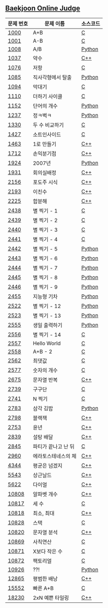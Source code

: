 
[Baekjoon Online Judge](https://www.acmicpc.net)
----------
| 문제 번호 | 문제 이름 | 소스코드 |
| --- | --- | --- |
| [1000](https://www.acmicpc.net/problem/1000) | A+B | [C](https://github.com/seohyoj55/Baekjoon/blob/master/C/1000.c) |
| [1001](https://www.acmicpc.net/problem/1001) | A-B | [C](https://github.com/seohyoj55/Baekjoon/blob/master/C/1001.c) |
| [1008](https://www.acmicpc.net/problem/1008) | A/B | [Python](https://github.com/seohyoj55/Baekjoon/blob/master/python/1008.py) |
| [1037](https://www.acmicpc.net/problem/1037) | 약수 | [C++](https://github.com/seohyoj55/Baekjoon/blob/master/C%2B%2B/1037.cpp) |
| [1076](https://www.acmicpc.net/problem/1076) | 저항 | [C](https://github.com/seohyoj55/Baekjoon/blob/master/C/1076.c) |
| [1085](https://www.acmicpc.net/problem/1085) | 직사각형에서 탈출 | [Python](https://github.com/seohyoj55/Baekjoon/blob/master/python/1085.py) |
| [1094](https://www.acmicpc.net/problem/1094) | 막대기 | [C](https://github.com/seohyoj55/Baekjoon/blob/master/C/1094.c) |
| [1110](https://www.acmicpc.net/problem/1110) | 더하기 사이클 | [C](https://github.com/seohyoj55/Baekjoon/blob/master/C/1110.c) |
| [1152](https://www.acmicpc.net/problem/1152) | 단어의 개수 | [Python](https://github.com/seohyoj55/Baekjoon/blob/master/python/1152.py) |
| [1237](https://www.acmicpc.net/problem/1237) | 정ㅋ벅ㅋ | [Python](https://github.com/seohyoj55/Baekjoon/blob/master/python/1237.py) |
| [1330](https://www.acmicpc.net/problem/1330) | 두 수 비교하기 | [C](https://github.com/seohyoj55/Baekjoon/blob/master/C/1330.c) |
| [1427](https://www.acmicpc.net/problem/1427) | 소트인사이드 | [C](https://github.com/seohyoj55/Baekjoon/blob/master/C/1427.c) |
| [1463](https://www.acmicpc.net/problem/1463) | 1로 만들기 | [C++](https://github.com/seohyoj55/Baekjoon/blob/master/C%2B%2B/1463.cpp) |
| [1712](https://www.acmicpc.net/problem/1712) | 손익분기점 | [C++](https://github.com/seohyoj55/Baekjoon/blob/master/C%2B%2B/1712.cpp) |
| [1924](https://www.acmicpc.net/problem/1924) | 2007년 | [Python](https://github.com/seohyoj55/Baekjoon/blob/master/python/1924.py) |
| [1931](https://www.acmicpc.net/problem/1931) | 회의실배정 | [C++](https://github.com/seohyoj55/Baekjoon/blob/master/C%2B%2B/1931.cpp) |
| [2156](https://www.acmicpc.net/problem/2156) | 포도주 시식 | [C++](https://github.com/seohyoj55/Baekjoon/blob/master/C%2B%2B/2156.cpp) |
| [2193](https://www.acmicpc.net/problem/2193) | 이친수 | [C++](https://github.com/seohyoj55/Baekjoon/blob/master/C%2B%2B/2193.cpp) |
| [2225](https://www.acmicpc.net/problem/2225) | 합분해 | [C++](https://github.com/seohyoj55/Baekjoon/blob/master/C%2B%2B/2225.cpp) |
| [2438](https://www.acmicpc.net/problem/2438) | 별 찍기 - 1 | [C](https://github.com/seohyoj55/Baekjoon/blob/master/C/2438.c) |
| [2439](https://www.acmicpc.net/problem/2439) | 별 찍기 - 2 | [C](https://github.com/seohyoj55/Baekjoon/blob/master/C/2439.c) |
| [2440](https://www.acmicpc.net/problem/2440) | 별 찍기 - 3 | [C](https://github.com/seohyoj55/Baekjoon/blob/master/C/2440.c) |
| [2441](https://www.acmicpc.net/problem/2441) | 별 찍기 - 4 | [C](https://github.com/seohyoj55/Baekjoon/blob/master/C/2441.c) |
| [2442](https://www.acmicpc.net/problem/2442) | 별 찍기 - 5 | [Python](https://github.com/seohyoj55/Baekjoon/blob/master/python/2442.py) |
| [2443](https://www.acmicpc.net/problem/2443) | 별 찍기 - 6 | [Python](https://github.com/seohyoj55/Baekjoon/blob/master/python/2443.py) |
| [2444](https://www.acmicpc.net/problem/2444) | 별 찍기 - 7 | [Python](https://github.com/seohyoj55/Baekjoon/blob/master/python/2444.py) |
| [2445](https://www.acmicpc.net/problem/2445) | 별 찍기 - 8 | [Python](https://github.com/seohyoj55/Baekjoon/blob/master/python/2445.py) |
| [2446](https://www.acmicpc.net/problem/2446) | 별 찍기 - 9 | [Python](https://github.com/seohyoj55/Baekjoon/blob/master/python/2446.py) |
| [2455](https://www.acmicpc.net/problem/2455) | 지능형 기차 | [Python](https://github.com/seohyoj55/Baekjoon/blob/master/python/2455.py) |
| [2522](https://www.acmicpc.net/problem/2522) | 별 찍기 - 12 | [Python](https://github.com/seohyoj55/Baekjoon/blob/master/python/2522.py) |
| [2523](https://www.acmicpc.net/problem/2523) | 별 찍기 - 13 | [Python](https://github.com/seohyoj55/Baekjoon/blob/master/python/2523.py) |
| [2555](https://www.acmicpc.net/problem/2555) | 생일 출력하기 | [Python](https://github.com/seohyoj55/Baekjoon/blob/master/python/2555.py) |
| [2556](https://www.acmicpc.net/problem/2556) | 별 찍기 - 14 | [C](https://github.com/seohyoj55/Baekjoon/blob/master/C/2556.c) |
| [2557](https://www.acmicpc.net/problem/2557) | Hello World | [C](https://github.com/seohyoj55/Baekjoon/blob/master/C/2557.c) |
| [2558](https://www.acmicpc.net/problem/2558) | A+B - 2 | [C](https://github.com/seohyoj55/Baekjoon/blob/master/C/2558.c) |
| [2562](https://www.acmicpc.net/problem/2562) | 최댓값 | [C](https://github.com/seohyoj55/Baekjoon/blob/master/C/2562.c) |
| [2577](https://www.acmicpc.net/problem/2577) | 숫자의 개수 | [C](https://github.com/seohyoj55/Baekjoon/blob/master/C/2577.c) |
| [2675](https://www.acmicpc.net/problem/2675) | 문자열 반복 | [C++](https://github.com/seohyoj55/Baekjoon/blob/master/C%2B%2B/2675.cpp) |
| [2739](https://www.acmicpc.net/problem/2739) | 구구단 | [C](https://github.com/seohyoj55/Baekjoon/blob/master/C/2739.c) |
| [2741](https://www.acmicpc.net/problem/2741) | N 찍기 | [C](https://github.com/seohyoj55/Baekjoon/blob/master/C/2741.c) |
| [2783](https://www.acmicpc.net/problem/2783) | 삼각 김밥 | [Python](https://github.com/seohyoj55/Baekjoon/blob/master/python/2783.py) |
| [2798](https://www.acmicpc.net/problem/2798) | 블랙잭 | [C++](https://github.com/seohyoj55/Baekjoon/blob/master/C%2B%2B/2798.cpp) |
| [2753](https://www.acmicpc.net/problem/2753) | 윤년 | [C++](https://github.com/seohyoj55/Baekjoon/blob/master/C%2B%2B/2753.cpp) |
| [2839](https://www.acmicpc.net/problem/2839) | 설탕 배달 | [C++](https://github.com/seohyoj55/Baekjoon/blob/master/C%2B%2B/2839.cpp) |
| [2845](https://www.acmicpc.net/problem/2845) | 파티가 끝나고 난 뒤 | [C](https://github.com/seohyoj55/Baekjoon/blob/master/C/2845.c) |
| [2960](https://www.acmicpc.net/problem/2960) | 에라토스테네스의 체 | [C++](https://github.com/seohyoj55/Baekjoon/blob/master/C%2B%2B/2960.cpp) |
| [4344](https://www.acmicpc.net/problem/4344) | 평균은 넘겠지 | [C++](https://github.com/seohyoj55/Baekjoon/blob/master/C%2B%2B/4344.cpp) |
| [5543](https://www.acmicpc.net/problem/5543) | 상근날드 | [C++](https://github.com/seohyoj55/Baekjoon/blob/master/C%2B%2B/5543.cpp) |
| [5622](https://www.acmicpc.net/problem/5622) | 다이얼 | [C++](https://github.com/seohyoj55/Baekjoon/blob/master/C%2B%2B/5622.cpp) |
| [10808](https://www.acmicpc.net/problem/10808) | 알파벳 개수 | [C++](https://github.com/seohyoj55/Baekjoon/blob/master/C%2B%2B/10808.cpp) |
| [10817](https://www.acmicpc.net/problem/10817) | 세 수 | [C](https://github.com/seohyoj55/Baekjoon/blob/master/C/10817.c) |
| [10818](https://www.acmicpc.net/problem/10818) | 최소, 최대 | [C++](https://github.com/seohyoj55/Baekjoon/blob/master/C%2B%2B/10818.cpp) |
| [10828](https://www.acmicpc.net/problem/10828) | 스택 | [C](https://github.com/seohyoj55/Baekjoon/blob/master/C/10828.c) |
| [10820](https://www.acmicpc.net/problem/10820) | 문자열 분석 | [C++](https://github.com/seohyoj55/Baekjoon/blob/master/C%2B%2B/10820.cpp) |
| [10869](https://www.acmicpc.net/problem/10869) | 사칙연산 | [C](https://github.com/seohyoj55/Baekjoon/blob/master/C/10869.c) |
| [10871](https://www.acmicpc.net/problem/10871) | X보다 작은 수 | [C](https://github.com/seohyoj55/Baekjoon/blob/master/C/10871.c) |
| [10872](https://www.acmicpc.net/problem/10872) | 팩토리얼 | [C](https://github.com/seohyoj55/Baekjoon/blob/master/C/10872.c) |
| [10926](https://www.acmicpc.net/problem/10926) | ??! | [Python](https://github.com/seohyoj55/Baekjoon/blob/master/python/10926.py) |
| [12865](https://www.acmicpc.net/problem/12865) | 평범한 배낭 | [C++](https://github.com/seohyoj55/Baekjoon/blob/master/C%2B%2B/12865.cpp) |
| [15552](https://www.acmicpc.net/problem/15552) | 빠른 A+B | [C](https://github.com/seohyoj55/Baekjoon/blob/master/C/15552.c) |
| [18230](https://www.acmicpc.net/problem/18230) | 2xN 예쁜 타일링 | [C++](https://github.com/seohyoj55/Baekjoon/blob/master/C%2B%2B/18230.cpp) |

